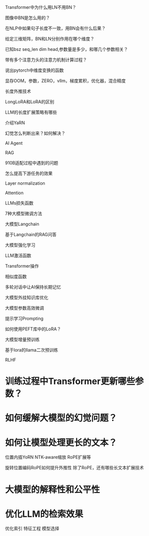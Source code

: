 Transformer中为什么用LN不用BN？

图像中BN是怎么用的？

在NLP中如果句子长度不一致，用BN会有什么后果？

给定三维矩阵，BN和LN分别作用在哪个维度？

已知bsz seq_len dim head,参数量是多少，和哪几个参数相关？

带有多个注意力头的注意力机制计算过程？

说出pytorch中维度变换的函数

显存OOM，参数，ZERO，vllm，梯度累积，优化器，混合精度

长度外推技术

LongLoRA和LoRA的区别

LLM的长度扩展策略有哪些

介绍YaRN

幻觉怎么判断出来？如何解决？

AI Agent

RAG

910B适配过程中遇到的问题

怎么提高下游任务的效果

Layer normalization

Attention

LLMs损失函数

7种大模型微调方法

大模型Langchain

基于Langchain的RAG问答

大模型强化学习

LLM激活函数

Transformer操作

相似度函数

多轮对话中让AI保持长期记忆

大模型外挂知识库优化

大模型参数高效微调

提示学习Prompting

如何使用PEFT库中的LoRA？

大模型增量预训练

基于lora的llama二次预训练

RLHF

# 训练过程中Transformer更新哪些参数？

# 如何缓解大模型的幻觉问题？

# 如何让模型处理更长的文本？
位置内插YoRN
NTK-aware缩放
RoPE扩展等

旋转位置编码RoPE如何提升外推性
除了RoPE，还有哪些长文本扩展技术

# 大模型的解释性和公平性

# 优化LLM的检索效果
优化索引
特征工程
模型选择

# 